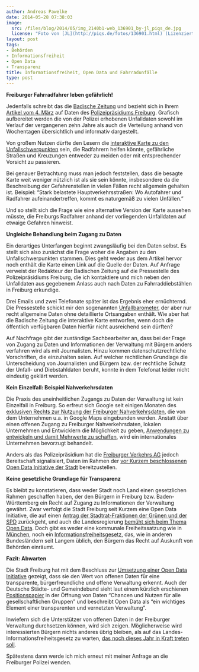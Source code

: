 ```yaml
---
author: Andreas Pawelke
date: 2014-05-28 07:38:03
image:
  src: /files/blog/2014/05/img_2140b1-web_136901_by-jl_piqs_de.jpg
  license: "Foto von [JL](http://piqs.de/fotos/136901.html) (Lizenziert unter: [CC BY 2.0 DE](http://creativecommons.org/licenses/by/2.0/de/deed.de))"
layout: post
tags:
- Behörden
- Informationsfreiheit
- Open Data
- Transparenz
title: Informationsfreiheit, Open Data und Fahrradunfälle
type: post
---
```



**Freiburger Fahrradfahrer leben gefährlich!**

Jedenfalls schreibt das die [Badische Zeitung](http://www.badische-zeitung.de/) und bezieht sich in Ihrem [Artikel vom 4. März](http://www.badische-zeitung.de/radler-leben-in-freiburg-gefaehrlich-polizei-kuendigt-konzept-an) auf Daten des [Polizeipräsidiums Freiburg](http://www.polizei-bw.de/Dienststellen/PPFreiburg/Seiten/default.aspx). Grafisch aufbereitet werden die von der Polizei erhobenen Unfalldaten sowohl im Verlauf der vergangenen zehn Jahre als auch die Verteilung anhand von Wochentagen übersichtlich und informativ dargestellt.

Von großem Nutzen dürfte den Lesern die [interaktive Karte zu den Unfallschwerpunkten](https://maps.google.com/maps/ms?msid=207198870481074278417.0004766f18163d48451ac&msa=0&dg=feature) sein, die Radfahrern helfen könnte, gefährliche Straßen und Kreuzungen entweder zu meiden oder mit entsprechender Vorsicht zu passieren.

Bei genauer Betrachtung muss man jedoch feststellen, dass die besagte Karte weit weniger nützlich ist als sie sein könnte, insbesondere da die Beschreibung der Gefahrenstellen in vielen Fällen recht allgemein gehalten ist. Beispiel: “Stark belastete Hauptverkehrsstraßen: Wo Autofahrer und Radfahrer aufeinandertreffen, kommt es naturgemäß zu vielen Unfällen.”

Und so stellt sich die Frage wie eine alternative Version der Karte aussehen müsste, die Freiburgs Radfahrer anhand der vorliegenden Unfalldaten auf etwaige Gefahren hinweist.

**Ungleiche Behandlung beim Zugang zu Daten**

Ein derartiges Unterfangen beginnt zwangsläufig bei den Daten selbst. Es stellt sich also zunächst die Frage woher die Angaben zu den Unfallschwerpunkten stammen. Dies geht weder aus dem Artikel hervor noch enthält die Karte einen Link auf die Quelle der Daten. Auf Anfrage verweist der Redakteur der Badischen Zeitung auf die Pressestelle des Polizeipräsidiums Freiburg, die ich kontaktiere und mich neben den Unfalldaten aus gegebenem Anlass auch nach Daten zu Fahrraddiebstählen in Freiburg erkundige.

Drei Emails und zwei Telefonate später ist das Ergebnis eher ernüchternd. Die Pressestelle schickt mir den sogenannten [Unfallbarometer](http://www.polizei-bw.de/Dienststellen/PPFreiburg/Documents/20140314%20Anlage%20PM%20VU_Unfallbarometer%202013.pdf%20), der aber nur recht allgemeine Daten ohne detaillierte Ortsangaben enthält. Wie aber hat die Badische Zeitung die interaktive Karte entworfen, wenn doch die öffentlich verfügbaren Daten hierfür nicht ausreichend sein dürften?

Auf Nachfrage gibt der zuständige Sachbearbeiter an, dass bei der Frage von Zugang zu Daten und Informationen der Verwaltung mit Bürgern anders verfahren wird als mit Journalisten. Hinzu kommen datenschutzrechtliche Vorschriften, die einzuhalten seien. Auf welcher rechtlichen Grundlage die Unterscheidung von Journalisten und Bürgern bzw. der rechtliche Schutz der Unfall- und Diebstahldaten beruht, konnte in dem Telefonat leider nicht eindeutig geklärt werden.

**Kein Einzelfall: Beispiel Nahverkehrsdaten**

Die Praxis des uneinheitlichen Zugangs zu Daten der Verwaltung ist kein Einzelfall in Freiburg. So erfreut sich Google seit einigen Monaten des [exklusiven Rechts zur Nutzung der Freiburger Nahverkehrsdaten](http://www.badische-zeitung.de/freiburg/google-maps-kann-jetzt-fahrplandaten-von-vag-und-suedbadenbus-nutzen--77478402.html%20), die von dem Unternehmen u.a. in Google Maps eingebunden werden. Anstatt über einen offenen Zugang zu Freiburger Nahverkehrsdaten, lokalen Unternehmen und Entwicklern die Möglichkeit zu geben, [Anwendungen zu entwickeln und damit Mehrwerte zu schaffen](http://appsandthecity.net/), wird ein internationales Unternehmen bevorzugt behandelt.

Anders als das Polizeipräsidium hat die [Freiburger Verkehrs AG](http://www.vag-freiburg.de/) jedoch Bereitschaft signalisiert, Daten im Rahmen der [vor Kurzem beschlossenen Open Data Initiative der Stadt](https://freiburg.more-rubin1.de/show_pdf.php?_typ_432=beschl&_doc_n1=be_3003010100004_1.pdf&_nk_nr=&_nid_nr=ni_2014-GR-113&_neu_dok=&status=&x=21&y=11) bereitzustellen.

**Keine gesetzliche Grundlage für Transparenz**

Es bleibt zu konstatieren, dass weder Stadt noch Land einen gesetzlichen Rahmen geschaffen haben, der den Bürgern in Freiburg bzw. Baden-Württemberg ein Recht auf Zugang zu Informationen der Verwaltung gewährt. Zwar verfolgt die Stadt Freiburg seit Kurzem eine Open Data Initiative, die auf einen [Antrag der Stadtrat-Fraktionen der Grünen und der SPD](http://jf-gruene.de/uploads/media/opendata_interfraktionellerAntragJF_GRUENE_SPD.pdf) zurückgeht, und auch die Landesregierung [bemüht sich beim Thema Open Data](https://netzpolitik.org/2012/baden-wurttemberg-startet-open-data-portal/). Doch gibt es weder eine kommunale Freiheitssatzung wie in [München](http://www.muenchen.de/rathaus/Stadtinfos/Stadtrecht/Informationsfreiheitssatzung.html), noch ein [Informationsfreiheitsgesetz](http://de.wikipedia.org/wiki/Informationsfreiheitsgesetz), das, wie in anderen Bundesländern seit Langem üblich, den Bürgern das Recht auf Auskunft von Behörden einräumt.

**Fazit: Abwarten**

Die Stadt Freiburg hat mit dem Beschluss zur [Umsetzung einer Open Data Initiative](https://freiburg.more-rubin1.de/show_pdf.php?_typ_432=vorl&_doc_n1=3003010100004.pdf&_nk_nr=300&_nid_nr=3003010100004&_neu_dok=&status=1&sitzungsnummer=ni_2014-GR-113&x=12&y=5) gezeigt, dass sie den Wert von offenen Daten für eine transparente, bürgerfreundliche und offene Verwaltung erkennt. Auch der Deutsche Städte- und Gemeindebund sieht laut einem kürzlich erschienen [Positionspapier](http://www.dstgb.de/dstgb/Home/Positionspapiere/Open%20Data%20in%20Kommunen%20-%20Positionspapier%20von%20DStGB,%20KGSt%20und%20Vitako/Positionspapier%20Open%20Data%20Vitako_KGSt_DStGB.pdf) in der Öffnung von Daten “Chancen und Nutzen für alle gesellschaftlichen Gruppen” und beschreibt Open Data als “ein wichtiges Element einer transparenten und vernetzten Verwaltung”.

Inwiefern sich die Unterstützer von offenen Daten in der Freiburger Verwaltung durchsetzen können, wird sich zeigen. Möglicherweise wird interessierten Bürgern nichts anderes übrig bleiben, als auf das Landes-Informationsfreiheitsgesetz zu warten, [das noch dieses Jahr in Kraft treten soll](http://www.stuttgarter-nachrichten.de/inhalt.gruen-rote-kabinettsklausur-erst-die-arbeit-dann-das-vergnuegen.99e1261d-4cda-45bf-9429-b8fdc48ca4b1.html).

Spätestens dann werde ich mich erneut mit meiner Anfrage an die Freiburger Polizei wenden.